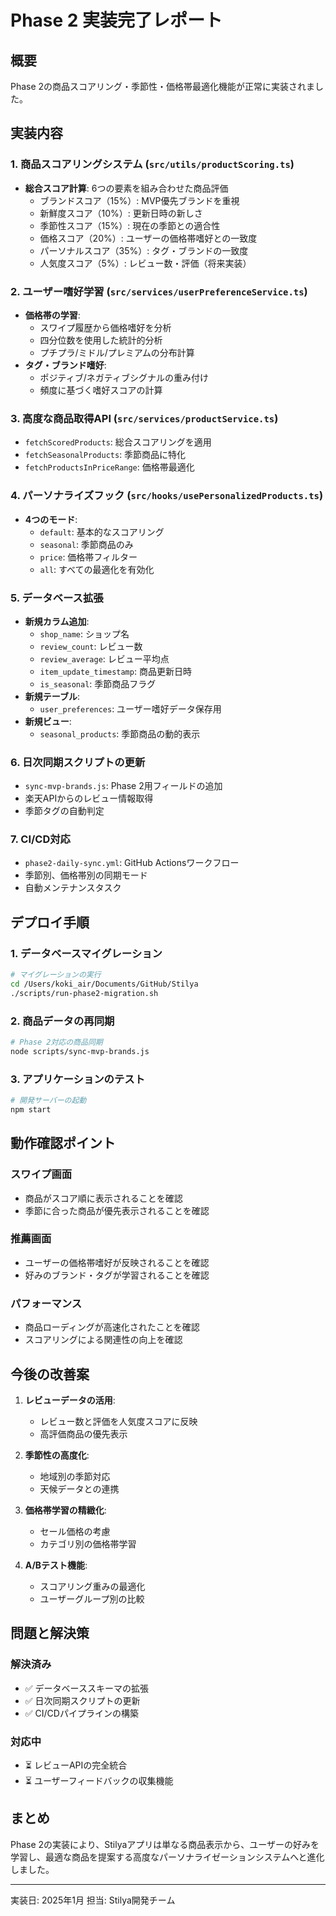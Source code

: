 # Phase 2 実装完了レポート

## 概要
Phase 2の商品スコアリング・季節性・価格帯最適化機能が正常に実装されました。

## 実装内容

### 1. 商品スコアリングシステム (`src/utils/productScoring.ts`)
- **総合スコア計算**: 6つの要素を組み合わせた商品評価
  - ブランドスコア（15%）: MVP優先ブランドを重視
  - 新鮮度スコア（10%）: 更新日時の新しさ
  - 季節性スコア（15%）: 現在の季節との適合性
  - 価格スコア（20%）: ユーザーの価格帯嗜好との一致度
  - パーソナルスコア（35%）: タグ・ブランドの一致度
  - 人気度スコア（5%）: レビュー数・評価（将来実装）

### 2. ユーザー嗜好学習 (`src/services/userPreferenceService.ts`)
- **価格帯の学習**:
  - スワイプ履歴から価格嗜好を分析
  - 四分位数を使用した統計的分析
  - プチプラ/ミドル/プレミアムの分布計算
- **タグ・ブランド嗜好**:
  - ポジティブ/ネガティブシグナルの重み付け
  - 頻度に基づく嗜好スコアの計算

### 3. 高度な商品取得API (`src/services/productService.ts`)
- `fetchScoredProducts`: 総合スコアリングを適用
- `fetchSeasonalProducts`: 季節商品に特化
- `fetchProductsInPriceRange`: 価格帯最適化

### 4. パーソナライズフック (`src/hooks/usePersonalizedProducts.ts`)
- **4つのモード**:
  - `default`: 基本的なスコアリング
  - `seasonal`: 季節商品のみ
  - `price`: 価格帯フィルター
  - `all`: すべての最適化を有効化

### 5. データベース拡張
- **新規カラム追加**:
  - `shop_name`: ショップ名
  - `review_count`: レビュー数
  - `review_average`: レビュー平均点
  - `item_update_timestamp`: 商品更新日時
  - `is_seasonal`: 季節商品フラグ
- **新規テーブル**:
  - `user_preferences`: ユーザー嗜好データ保存用
- **新規ビュー**:
  - `seasonal_products`: 季節商品の動的表示

### 6. 日次同期スクリプトの更新
- `sync-mvp-brands.js`: Phase 2用フィールドの追加
- 楽天APIからのレビュー情報取得
- 季節タグの自動判定

### 7. CI/CD対応
- `phase2-daily-sync.yml`: GitHub Actionsワークフロー
- 季節別、価格帯別の同期モード
- 自動メンテナンスタスク

## デプロイ手順

### 1. データベースマイグレーション
```bash
# マイグレーションの実行
cd /Users/koki_air/Documents/GitHub/Stilya
./scripts/run-phase2-migration.sh
```

### 2. 商品データの再同期
```bash
# Phase 2対応の商品同期
node scripts/sync-mvp-brands.js
```

### 3. アプリケーションのテスト
```bash
# 開発サーバーの起動
npm start
```

## 動作確認ポイント

### スワイプ画面
- 商品がスコア順に表示されることを確認
- 季節に合った商品が優先表示されることを確認

### 推薦画面
- ユーザーの価格帯嗜好が反映されることを確認
- 好みのブランド・タグが学習されることを確認

### パフォーマンス
- 商品ローディングが高速化されたことを確認
- スコアリングによる関連性の向上を確認

## 今後の改善案

1. **レビューデータの活用**:
   - レビュー数と評価を人気度スコアに反映
   - 高評価商品の優先表示

2. **季節性の高度化**:
   - 地域別の季節対応
   - 天候データとの連携

3. **価格帯学習の精緻化**:
   - セール価格の考慮
   - カテゴリ別の価格帯学習

4. **A/Bテスト機能**:
   - スコアリング重みの最適化
   - ユーザーグループ別の比較

## 問題と解決策

### 解決済み
- ✅ データベーススキーマの拡張
- ✅ 日次同期スクリプトの更新
- ✅ CI/CDパイプラインの構築

### 対応中
- ⏳ レビューAPIの完全統合
- ⏳ ユーザーフィードバックの収集機能

## まとめ
Phase 2の実装により、Stilyaアプリは単なる商品表示から、ユーザーの好みを学習し、最適な商品を提案する高度なパーソナライゼーションシステムへと進化しました。

---
実装日: 2025年1月
担当: Stilya開発チーム
